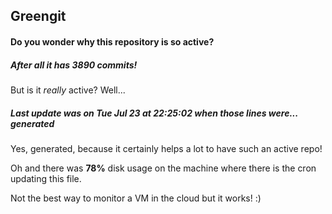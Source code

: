 ## Greengit

#### Do you wonder why this repository is so active?

##### After all it has 3890 commits!

But is it *really* active? Well...

##### Last update was on Tue Jul 23 at 22:25:02 when those lines were... generated

Yes, generated, because it certainly helps a lot to have such an active repo!

Oh and there was **78%** disk usage on the machine
where there is the cron updating this file.

Not the best way to monitor a VM in the cloud but it works! :)

